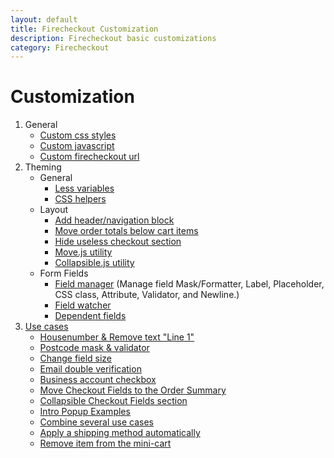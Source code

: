 ```yaml
---
layout: default
title: Firecheckout Customization
description: Firecheckout basic customizations
category: Firecheckout
---
```


# Customization

 1. General
    - [Custom css styles](custom-css/)
    - [Custom javascript](custom-js/)
    - [Custom firecheckout url](/m2/extensions/firecheckout/configuration/#general-section)
 2. Theming
    - General
        - [Less variables](less-variables/)
        - [CSS helpers](css-helpers/)
    - Layout
        - [Add header/navigation block](change-page-layout/)
        - [Move order totals below cart items](move-order-totals-below-cart-items/)
        - [Hide useless checkout section](hide-useless-checkout-section/)
        - [Move.js utility](move-js/)
        - [Collapsible.js utility](collapsible-js/)
    - Form Fields
        - [Field manager](field-manager/) (Manage field Mask/Formatter, Label,
            Placeholder, CSS class, Attribute, Validator, and Newline.)
        - [Field watcher](field-watcher/)
        - [Dependent fields](dependent-fields/)
 3. [Use cases](use-cases/)
    - [Housenumber & Remove text "Line 1"](use-cases/housenumber/)
    - [Postcode mask &amp; validator](use-cases/postcode-mask/)
    - [Change field size](use-cases/field-size/)
    - [Email double verification](use-cases/email-verification-field/)
    - [Business account checkbox](use-cases/business-account-checkbox/)
    - [Move Checkout Fields to the Order Summary](use-cases/move-checkout-fields-to-order-summary/)
    - [Collapsible Checkout Fields section](use-cases/collapsible-checkout-fields/)
    - [Intro Popup Examples](/m2/extensions/firecheckout/customization/use-cases/intro-popup/)
    - [Combine several use cases](use-cases/combine-several-use-cases/)
    - [Apply a shipping method automatically](use-cases/apply-shipping-method-automatically)
    - [Remove item from the mini-cart](use-cases/remove-item-minicart)
